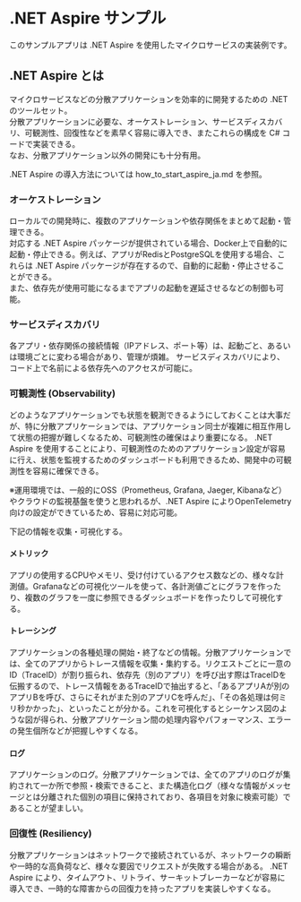 # .NET Aspire サンプル
このサンプルアプリは .NET Aspire を使用したマイクロサービスの実装例です。

## .NET Aspire とは
マイクロサービスなどの分散アプリケーションを効率的に開発するための .NET のツールセット。  
分散アプリケーションに必要な、オーケストレーション、サービスディスカバリ、可観測性、回復性などを素早く容易に導入でき、またこれらの構成を C# コードで実装できる。  
なお、分散アプリケーション以外の開発にも十分有用。

.NET Aspire の導入方法については how_to_start_aspire_ja.md を参照。

### オーケストレーション
ローカルでの開発時に、複数のアプリケーションや依存関係をまとめて起動・管理できる。  
対応する .NET Aspire パッケージが提供されている場合、Docker上で自動的に起動・停止できる。例えば、アプリがRedisとPostgreSQLを使用する場合、これらは .NET Aspire パッケージが存在するので、自動的に起動・停止させることができる。  
また、依存先が使用可能になるまでアプリの起動を遅延させるなどの制御も可能。

### サービスディスカバリ
各アプリ・依存関係の接続情報（IPアドレス、ポート等）は、起動ごと、あるいは環境ごとに変わる場合があり、管理が煩雑。
サービスディスカバリにより、コード上で名前による依存先へのアクセスが可能に。

### 可観測性 (Observability)
どのようなアプリケーションでも状態を観測できるようにしておくことは大事だが、特に分散アプリケーションでは、アプリケーション同士が複雑に相互作用して状態の把握が難しくなるため、可観測性の確保はより重要になる。 .NET Aspire を使用することにより、可観測性のためのアプリケーション設定が容易に行え、状態を監視するためのダッシュボードも利用できるため、開発中の可観測性を容易に確保できる。  

※運用環境では、一般的にOSS（Prometheus, Grafana, Jaeger, Kibanaなど）やクラウドの監視基盤を使うと思われるが、.NET Aspire によりOpenTelemetry向けの設定ができているため、容易に対応可能。

下記の情報を収集・可視化する。

#### メトリック
アプリの使用するCPUやメモリ、受け付けているアクセス数などの、様々な計測値。Grafanaなどの可視化ツールを使って、各計測値ごとにグラフを作ったり、複数のグラフを一度に参照できるダッシュボードを作ったりして可視化する。

#### トレーシング
アプリケーションの各種処理の開始・終了などの情報。分散アプリケーションでは、全てのアプリからトレース情報を収集・集約する。リクエストごとに一意のID（TraceID）が割り振られ、依存先（別のアプリ）を呼び出す際はTraceIDを伝搬するので、トレース情報をあるTraceIDで抽出すると、「あるアプリAが別のアプリBを呼び、さらにそれがまた別のアプリCを呼んだ」、「その各処理は何ミリ秒かかった」、といったことが分かる。これを可視化するとシーケンス図のような図が得られ、分散アプリケーション間の処理内容やパフォーマンス、エラーの発生個所などが把握しやすくなる。

#### ログ
アプリケーションのログ。分散アプリケーションでは、全てのアプリのログが集約されて一か所で参照・検索できること、また構造化ログ（様々な情報がメッセージとは分離された個別の項目に保持されており、各項目を対象に検索可能）であることが望ましい。

### 回復性 (Resiliency)
分散アプリケーションはネットワークで接続されているが、ネットワークの瞬断や一時的な高負荷など、様々な要因でリクエストが失敗する場合がある。 .NET Aspire により、タイムアウト、リトライ、サーキットブレーカーなどが容易に導入でき、一時的な障害からの回復力を持ったアプリを実装しやすくなる。
